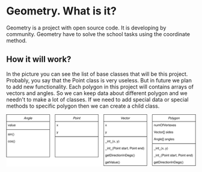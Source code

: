 # Geometry. What is it?
Geometry is a project with open source code. It is developing by community. 
Geometry have to solve the school tasks using the coordinate method. 

## How it will work?

In the picture you can see the list of base classes that will be this project. Probably, 
you say that the Point class is very useless. But in future we plan to add new functionality. 
Each polygon in this project will contains arrays of vectors and angles. So we can keep data about different
polygon and we needn't to make a lot of classes. If we need to add special data or special methods to specific 
polygon then we can create a child class.

![Classes](https://raw.githubusercontent.com/arklual/geometry/9d30ea3f0a582f98cc7e97579da34ffeafb9ca20/Geometry.svg)
